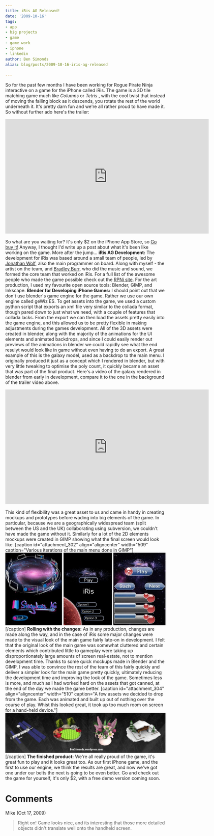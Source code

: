 ```yaml
---
title: iRis AG Released!
date: '2009-10-16'
tags:
- app
- big projects
- game
- game work
- iphone
- linkedin
author: Ben Simonds
alias: blog/posts/2009-10-16-iris-ag-released

---
```


So for the past few months I have been working for Rogue Pirate Ninja interactive on a game for the iPhone called iRis. The game is a 3D tile matching game much like _Columns_ or _Tetris_ , with the cool twist that instead of moving the falling block as it descends, you rotate the rest of the world underneath it. It's pretty darn fun and we're all rather proud to have made it. So without further ado here's the trailer: 

<iframe width="640" height="360" src="https://www.youtube.com/embed/FSvuUtapAN4" title="YouTube video player" frameborder="0" allow="accelerometer; autoplay; clipboard-write; encrypted-media; gyroscope; picture-in-picture" allowfullscreen></iframe>

 So what are you waiting for? It's only $2 on the iPhone App Store, so [Go buy it!](http://www.roguepirateninja.com/games/irisag) Anyway, I thought I'd write up a post about what it's been like working on the game. More after the jump... **iRis AG Development:** The development for iRis was based around a small team of people, led by [Jonathan Wolf](http://www.jwmicro.com/), also the main programmer on board. Along with myself - the artist on the team, and [Bradley Burr](http://twitter.com/thesaxprophet), who did the music and sound, we formed the core team that worked on iRis. For a full list of the awesome people who made the game possible check out the [RPNi site](http://www.roguepirateninja.com/about). For the art production, I used my favourite open source tools: Blender, GIMP, and Inkscape. **Blender for Developing iPhone Games:** I should point out that we don't use blender's game engine for the game. Rather we use our own engine called geWiz ES. To get assets into the game, we used a custom python script that exports an xml file very similar to the collada format, though pared down to just what we need, with a couple of features that collada lacks. From the export we can then load the assets pretty easily into the game engine, and this allowed us to be pretty flexible in making adjustments during the games development. All of the 3D assets were created in blender, along with the majority of the animations for the UI elements and animated backdrops, and since I could easily render out previews of the animations in blender we could rapidly see what the end resulyt would look like in game without even having to do an export. A great example of this is the galaxy model, used as a backdrop to the main menu. I originally produced it just as a concept which I rendered in blender, but with very little tweaking to optimise the poly count, it quickly became an asset that was part of the final product. Here's a video of the galaxy rendered in blender from early in development, compare it to the one in the background of the trailer video above. 

<iframe title="vimeo-player" src="https://player.vimeo.com/video/3519774" width="640" height="360" frameborder="0" allowfullscreen></iframe>

 This kind of flexibility was a great asset to us and came in handy in creating mockups and prototypes before wading into big elements of the game. In particular, because we are a geographically widespread team (split between the US and the UK) collaborating using subversion, we couldn't have made the game without it. Similarly for a lot of the 2D elements mockups were created in GIMP showing what the final screen would look like. [caption id="attachment_302" align="aligncenter" width="509" caption="Various iterations of the main menu done in GIMP"]![Various iterations of the main menu done in GIMP](/images/old/irisevolution.jpg)[/caption] **Rolling with the changes:** As in any production, changes are made along the way, and in the case of iRis some major changes were made to the visual look of the main game fairly late-on in development. I felt that the original look of the main game was somewhat cluttered and certain elements which contributed little to gameplay were taking up disproportionately large amounts of screen real-estate, not to mention development time. Thanks to some quick mockups made in Blender and the GIMP, I was able to convince the rest of the team of this fairly quickly and deliver a simpler look for the main game pretty quickly, ultimately reducing the development time and improving the look of the game. Sometimes less is more, and much as I had worked hard on the assets that got canned, at the end of the day we made the game better. [caption id="attachment_304" align="aligncenter" width="510" caption="A few assets we decided to drop from the game. Each was animated and built up out of nothing over the course of play. Whist this looked great, it took up too much room on screen for a hand-held device."]![Some assets that we decided to drop from the game.](/images/old/lowpolyassetsblog.jpg)[/caption] **The finished product:** We're all really proud of the game, it's great fun to play and it looks great too. As our first iPhone game, and the first to use our engine, we think the results are great, and now we've got one under our belts the next is going to be even better. Go and check out the game for yourself, it's only $2, with a free demo version coming soon.





# Comments


Mike (Oct 17, 2009)
> Right on!  Game looks nice, and its interesting that those more detailed objects didn't translate well onto the handheld screen.

